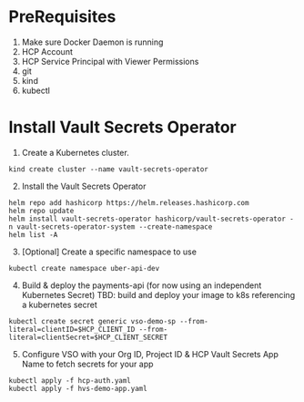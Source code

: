 # PreRequisites
 1. Make sure Docker Daemon is running
 2. HCP Account 
 3. HCP Service Principal with Viewer Permissions
 4. git
 5. kind
 6. kubectl

# Install Vault Secrets Operator

1. Create a Kubernetes cluster. 
~~~
kind create cluster --name vault-secrets-operator
~~~

2. Install the Vault Secrets Operator

~~~
helm repo add hashicorp https://helm.releases.hashicorp.com
helm repo update
helm install vault-secrets-operator hashicorp/vault-secrets-operator -n vault-secrets-operator-system --create-namespace
helm list -A
~~~

3. [Optional] Create a specific namespace to use

~~~
kubectl create namespace uber-api-dev
~~~

4. Build & deploy the payments-api (for now using an independent Kubernetes Secret)
 TBD: build and deploy your image to k8s referencing a kubernetes secret 

~~~
kubectl create secret generic vso-demo-sp --from-literal=clientID=$HCP_CLIENT_ID --from-literal=clientSecret=$HCP_CLIENT_SECRET
~~~

5. Configure VSO with your Org ID, Project ID & HCP Vault Secrets App Name to fetch secrets for your app 

~~~
kubectl apply -f hcp-auth.yaml
kubectl apply -f hvs-demo-app.yaml
~~~
